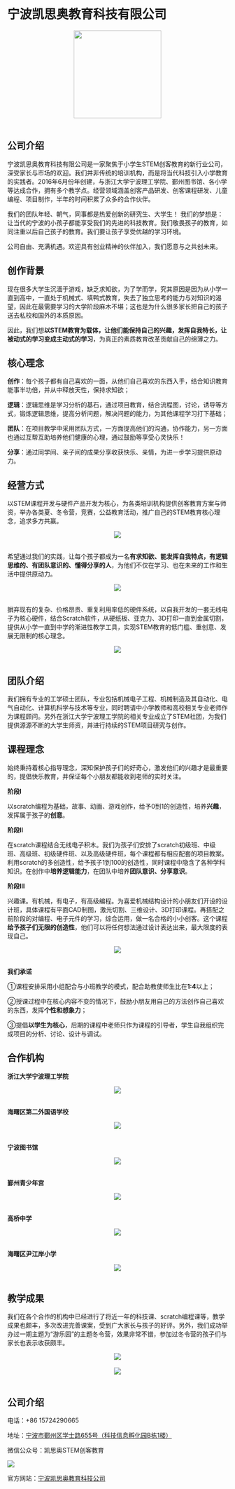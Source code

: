 # 宁波凯思奥教育科技有限公司
<div align="center">
  <img src="ReadMeImgs/kidscoding.jpg" height=200px><br><br>
</div>


## 公司介绍

宁波凯思奥教育科技有限公司是一家聚焦于小学生STEM创客教育的新行业公司，深受家长与市场的欢迎。我们并非传统的培训机构，而是将当代科技引入小学教育的实践者。2016年6月份年创建，与浙江大学宁波理工学院、鄞州图书馆、各小学等达成合作，拥有多个教学点。经营领域涵盖创客产品研发、创客课程研发、儿童编程、项目制作，半年的时间积累了众多的合作伙伴。

我们的团队年轻、朝气，同事都是热爱创新的研究生、大学生！ 我们的梦想是：让当代的宁波的小孩子都能享受我们的先进的科技教育。我们敬畏孩子的教育，如同注重以后自己孩子的教育。我们要让孩子享受优越的学习环境。

公司自由、充满机遇。欢迎具有创业精神的伙伴加入，我们愿意与之共创未来。

## 创作背景

现在很多大学生沉湎于游戏，缺乏求知欲，为了学而学，究其原因是因为从小学一直到高中，一直处于机械式、填鸭式教育，失去了独立思考的能力与对知识的渴望，因此在最需要学习的大学阶段麻木不堪；这也是为什么很多家长把自己的孩子送去私校和国外的本质原因。

因此，我们想**以STEM教育为载体，让他们能保持自己的兴趣，发挥自我特长，让被动式的学习变成主动式的学习**，为真正的素质教育改革贡献自己的绵薄之力。

## 核心理念

**创作**：每个孩子都有自己喜欢的一面，从他们自己喜欢的东西入手，结合知识教育能事半功倍，并从中释放天性，保持求知欲；

**逻辑**：逻辑思维是学习分析的基石，通过项目教育，结合流程图，讨论，诱导等方式，锻炼逻辑思维，提高分析问题，解决问题的能力，为其他课程学习打下基础；

**团队**：在项目教学中采用团队方式，一方面提高他们的沟通，协作能力，另一方面也通过互帮互助培养他们健康的心理，通过鼓励等享受心灵快乐！

**分享**：通过同学间、亲子间的成果分享收获快乐、亲情，为进一步学习提供原动力。

## 经营方式

以STEM课程开发与硬件产品开发为核心，为各类培训机构提供创客教育方案与师资，举办各类夏、冬令营，竞赛，公益教育活动，推广自己的STEM教育核心理念，追求多方共赢。
<div align="center">
  <img src="ReadMeImgs/jingyingfangshi-1.jpg"><br><br>
</div>

希望通过我们的实践，让每个孩子都成为一名**有求知欲、能发挥自我特点，有逻辑思维的、有团队意识的、懂得分享的人**，为他们不仅在学习、也在未来的工作和生活中提供原动力。
<div align="center">
  <img src="ReadMeImgs/jingyingfangshi-2.jpg"><br><br>
</div>

摒弃现有的复杂、价格昂贵、重复利用率低的硬件系统，以自我开发的一套无线电子为核心硬件，结合Scratch软件，从硬纸板、亚克力、3D打印一直到金属切割，提供从小学一直到中学的渐进性教学工具，实现STEM教育的低门槛、重创意、发展无限制的核心理念。
<div align="center">
  <img src="ReadMeImgs/jingyingfangshi-3.jpg"><br><br>
</div>

## 团队介绍

我们拥有专业的工学硕士团队，专业包括机械电子工程、机械制造及其自动化、电气自动化、计算机科学与技术等专业，同时聘请中小学教师和高校相关专业老师作为课程顾问。另外在浙江大学宁波理工学院的相关专业成立了STEM社团，为我们提供源源不断的大学生师资，并进行持续的STEM项目研究与创作。

## 课程理念

始终秉持着核心指导理念，深知保护孩子们的好奇心，激发他们的兴趣才是最重要的，提倡快乐教育，并保证每个小朋友都能收到老师的实时关注。

**阶段Ⅰ**

以scratch编程为基础，故事、动画、游戏创作，给予0到1的创造性，培养**兴趣**，发挥属于孩子的**创意**。

**阶段Ⅱ**

在scratch课程结合无线电子积木。我们为孩子们安排了scratch初级班、中级班、高级班、初级硬件班、以及高级硬件班，每个课程都有相应配套的项目教案。利用scratch的多创造性，给予孩子1到100的创造性，同时课程中隐含了各种学科知识。在创作中**培养逻辑能力**，在团队中培养**团队意识、分享意识**。

**阶段Ⅲ**

兴趣课。有机械，有电子，有高级编程。为喜爱机械结构设计的小朋友们开设的设计班，具体课程有平面CAD制图，激光切割、三维设计、3D打印课程。再搭配之前阶段的对编程、电子元件的学习，综合运用，做一名合格的小小创客。这个课程**给予孩子们无限的创造性**，他们可以将任何想法通过设计表达出来，最大限度的表现自己。

<div align="center">
  <img src="ReadMeImgs/kechenglinian-1.jpg"><br><br>
</div>

**我们承诺**

①课程安排采用小组配合与小班教学的模式，配合助教使师生比在**1:4**以上；

②授课过程中在核心内容不变的情况下，鼓励小朋友用自己的方法创作自己喜欢的东西，发挥**个性和想象力**；

③提倡**以学生为核心**，后期的课程中老师只作为课程的引导者，学生自我组织完成项目的分析、讨论、设计与调试。

## 合作机构

**浙江大学宁波理工学院**
<div align="center">
  <img src="ReadMeImgs/hezuojigou-1.jpg"><br><br>
</div>

**海曙区第二外国语学校**
<div align="center">
  <img src="ReadMeImgs/hezuojigou-2.jpg"><br><br>
</div>

**宁波图书馆**
<div align="center">
  <img src="ReadMeImgs/hezuojigou-3.jpg"><br><br>
</div>

**鄞州青少年宫**
<div align="center">
  <img src="ReadMeImgs/hezuojigou-4.jpg"><br><br>
</div>

**高桥中学**
<div align="center">
  <img src="ReadMeImgs/hezuojigou-5.jpg"><br><br>
</div>

**海曙区尹江岸小学**
<div align="center">
  <img src="ReadMeImgs/hezuojigou-6.jpg"><br><br>
</div>

## 教学成果

我们在各个合作的机构中已经进行了将近一年的科技课、scratch编程课等，教学成果也颇丰，多次改进完善课案，受到广大家长与孩子的好评。另外，我们成功举办过一期主题为“游乐园”的主题冬令营，效果非常不错，参加过冬令营的孩子们与家长也表示收获颇丰。
<div align="center">
  <img src="ReadMeImgs/jiaoxuechengguo-1.jpg"><br><br>
</div>
<div align="center">
  <img src="ReadMeImgs/jiaoxuechengguo-2.jpg"><br><br>
</div>

## 公司介绍

电话：+86 15724290665

地址：[宁波市鄞州区学士路655号（科技信息孵化园B栋1楼）](http://f.amap.com/6izQF_0626WrG)

微信公众号：凯思奥STEM创客教育

![](ReadMeImgs/qrcode200by200.jpg )

官方网站：[宁波凯思奥教育科技公司](https://k12stemaker.github.io)
